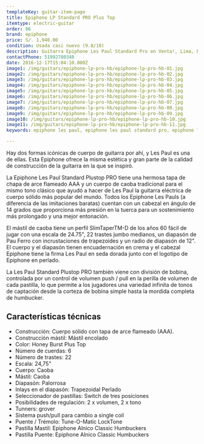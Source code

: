 ```yaml
---
templateKey: guitar-item-page
title: Epiphone LP Standard PRO Plus Top
itemtype: electric-guitar
order: 86
brand: epiphone
price: S/. 1,940.00
condition: Usada casi nuevo (9.8/10)
description: Guitarra Epiphone Les Paul Standard Pro en Venta!, Lima, Peru
contactPhone: 51992780348
date: 2016-12-17T15:04:10.000Z
image1: /img/guitars/epiphone-lp-pro-hb/epiphone-lp-pro-hb-01.jpg
image2: /img/guitars/epiphone-lp-pro-hb/epiphone-lp-pro-hb-02.jpg
image3: /img/guitars/epiphone-lp-pro-hb/epiphone-lp-pro-hb-03.jpg
image4: /img/guitars/epiphone-lp-pro-hb/epiphone-lp-pro-hb-04.jpg
image5: /img/guitars/epiphone-lp-pro-hb/epiphone-lp-pro-hb-05.jpg
image6: /img/guitars/epiphone-lp-pro-hb/epiphone-lp-pro-hb-06.jpg
image7: /img/guitars/epiphone-lp-pro-hb/epiphone-lp-pro-hb-07.jpg
image8: /img/guitars/epiphone-lp-pro-hb/epiphone-lp-pro-hb-08.jpg
image9: /img/guitars/epiphone-lp-pro-hb/epiphone-lp-pro-hb-09.jpg
image10: /img/guitars/epiphone-lp-pro-hb/epiphone-lp-pro-hb-10.jpg
image11: /img/guitars/epiphone-lp-pro-hb/epiphone-lp-pro-hb-11.jpg
keywords: epiphone les paul, epiphone les paul standard pro, epiphone les paul standard

---
```


Hay dos formas icónicas de cuerpo de guitarra por ahí, y Les Paul es una de ellas. Esta Epiphone ofrece la misma estética y gran parte de la calidad de construcción de la guitarra en la que se inspiró.

La Epiphone Les Paul Standard Plustop PRO tiene una hermosa tapa de chapa de arce flameado AAA y un cuerpo de caoba tradicional para el mismo tono clásico que ayudó a hacer de Les Paul la guitarra eléctrica de cuerpo sólido más popular del mundo. Todos los Epiphone Les Pauls (a diferencia de las imitaciones baratas) cuentan con un cabezal en ángulo de 14 grados que proporciona más presión en la tuerca para un sostenimiento más prolongado y una mejor entonación. 

El mástil de caoba tiene un perfil SlimTaperTM-D de los años 60 fácil de jugar con una escala de 24.75", 22 trastes jumbo medianos, un diapasón de Pau Ferro con incrustaciones de trapezoides y un radio de diapasón de 12". El cuerpo y el diapasón tienen encuadernación en crema y el cabezal Epiphone tiene la firma Les Paul en seda dorada junto con el logotipo de Epiphone en perlado.

La Les Paul Standard Plustop PRO también viene con división de bobina, controlada por un control de volumen push / pull en la perilla de volumen de cada pastilla, lo que permite a los jugadores una variedad infinita de tonos de captación desde la corteza de bobina simple hasta la mordida completa de humbucker.

## Características técnicas

* Construcción: Cuerpo sólido con tapa de arce flameado (AAA).
* Construcción mástil: Mástil encolado
* Color: Honey Burst Plus Top
* Número de cuerdas: 6
* Número de trastes: 22
* Escala: 24,75"
* Cuerpo: Caoba
* Mástil: Caoba
* Diapasón: Palorrosa
* Inlays en el diapasón: Trapezoidal Perlado
* Seleccionador de pastillas: Switch de tres posiciones
* Posibilidades de regulación: 2 x volumen, 2 x tono
* Tunners: grover
* Sistema push/pull para cambio a single coil
* Puente / Trémolo: Tune-O-Matic LockTone
* Pastilla Mastil: Epiphone Alnico Classic Humbuckers
* Pastilla Puente: Epiphone Alnico Classic Humbuckers